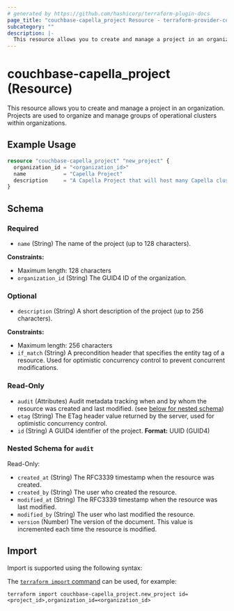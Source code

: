 ```yaml
---
# generated by https://github.com/hashicorp/terraform-plugin-docs
page_title: "couchbase-capella_project Resource - terraform-provider-couchbase-capella"
subcategory: ""
description: |-
  This resource allows you to create and manage a project in an organization. Projects are used to organize and manage groups of operational clusters within organizations.
---
```


# couchbase-capella_project (Resource)

This resource allows you to create and manage a project in an organization. Projects are used to organize and manage groups of operational clusters within organizations.

## Example Usage

```terraform
resource "couchbase-capella_project" "new_project" {
  organization_id = "<organization_id>"
  name            = "Capella Project"
  description     = "A Capella Project that will host many Capella clusters."
}
```

<!-- schema generated by tfplugindocs -->
## Schema

### Required

- `name` (String) The name of the project (up to 128 characters).

**Constraints:**
  - Maximum length: 128 characters
- `organization_id` (String) The GUID4 ID of the organization.

### Optional

- `description` (String) A short description of the project (up to 256 characters).

**Constraints:**
  - Maximum length: 256 characters
- `if_match` (String) A precondition header that specifies the entity tag of a resource. Used for optimistic concurrency control to prevent concurrent modifications.

### Read-Only

- `audit` (Attributes) Audit metadata tracking when and by whom the resource was created and last modified. (see [below for nested schema](#nestedatt--audit))
- `etag` (String) The ETag header value returned by the server, used for optimistic concurrency control.
- `id` (String) A GUID4 identifier of the project.
**Format:** UUID (GUID4)

<a id="nestedatt--audit"></a>
### Nested Schema for `audit`

Read-Only:

- `created_at` (String) The RFC3339 timestamp when the resource was created.
- `created_by` (String) The user who created the resource.
- `modified_at` (String) The RFC3339 timestamp when the resource was last modified.
- `modified_by` (String) The user who last modified the resource.
- `version` (Number) The version of the document. This value is incremented each time the resource is modified.

## Import

Import is supported using the following syntax:

The [`terraform import` command](https://developer.hashicorp.com/terraform/cli/commands/import) can be used, for example:

```shell
terraform import couchbase-capella_project.new_project id=<project_id>,organization_id=<organization_id>
```
